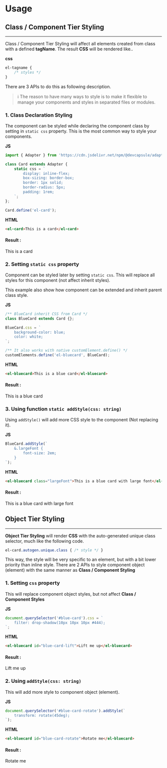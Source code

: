# Usage

## Class / Component Tier Styling
---

Class / Component Tier Styling will affect all elements
created from class with a defined **tagName**.
The result **CSS** will be rendered like..

<el-code-block>
    <div el="bar-top-left"><strong>css</strong></div>

```css
el-tagname {
    /* styles */
}
```
</el-code-block>

There are 3 APIs to do this as following description.

<el-blockquote>

> ℹ️ The reason to have many ways to style is to make it flexible
> to manage your components and styles in separated files or modules.
</el-blockquote>

### 1. Class Declaration Styling

The component can be styled while declaring the component class
by setting in `static css` property. This is the most common way
to style your components.

<el-code-block>
    <div el="bar-top-left"><strong>JS</strong></div>

```js
import { Adapter } from 'https://cdn.jsdelivr.net/npm/@devcapsule/adapter/+esm';

class Card extends Adapter {
    static css = `
        display: inline-flex;
        box-sizing: border-box;
        border: 1px solid;
        border-radius: 5px;
        padding: 1rem;
    `;
};

Card.define('el-card');
```
</el-code-block>

<el-code-block>
    <div el="bar-top-left"><strong>HTML</strong></div>

```html
<el-card>This is a card</el-card>
```
</el-code-block>

#### Result :

<el-card>This is a card</el-card>

### 2. Setting `static css` property

Component can be styled later by setting `static css`.
This will replace all styles for this component (not affect inherit styles).

This example also show how component can be extended and inherit
parent class style.

<el-code-block>
    <div el="bar-top-left"><strong>JS</strong></div>

```js
/** BlueCard inherit CSS from Card */
class BlueCard extends Card {};

BlueCard.css = `
    background-color: blue;
    color: white;
`;

/** It also works with native customElement.define() */
customElements.define('el-bluecard', BlueCard);
```

<el-code-block>
    <div el="bar-top-left"><strong>HTML</strong></div>

```html
<el-bluecard>This is a blue card</el-bluecard>
```
</el-code-block>

#### Result :
<el-bluecard>This is a blue card</el-bluecard>

### 3. Using function `static addStyle(css: string)`
Using `addStyle()` will add more CSS style to the component
(Not replacing it).

<el-code-block>
    <div el="bar-top-left"><strong>JS</strong></div>

```js
BlueCard.addStyle(`
    &.largeFont {
        font-size: 2em;
    }
`);
```

<el-code-block>
    <div el="bar-top-left"><strong>HTML</strong></div>

```html
<el-bluecard class="largeFont">This is a blue card with large font</el-bluecard>
```
</el-code-block>

#### Result :
<el-bluecard class="largeFont">This is a blue card with large font</el-bluecard>

## Object Tier Styling
---
**Object Tier Styling** will render **CSS**
with the auto-generated unique class selector, much like the following code.
```css
el-card.autogen.unique.class { /* style */ }
```
This way, the style will be very specific to an element,
but with a bit lower priority than inline style.
There are 2 APIs to style component object (element)
with the same manner as **Class / Component Styling**

### 1. Setting `css` property
This will replace component object styles, but not affect
**Class / Component Styles**

<el-code-block>
    <div el="bar-top-left"><strong>JS</strong></div>

```js
document.querySelector('#blue-card').css = `
    filter: drop-shadow(10px 10px 10px #444);
`;
```
</el-code-block>

<el-code-block>
    <div el="bar-top-left"><strong>HTML</strong></div>

```html
<el-bluecard id="blue-card-lift">Lift me up</el-bluecard>
```
</el-code-block>

#### Result :
<el-bluecard id="blue-card-lift">Lift me up</el-bluecard>

### 2. Using `addStyle(css: string)`
This will add more style to component object (element).

<el-code-block>
    <div el="bar-top-left"><strong>JS</strong></div>

```js
document.querySelector('#blue-card-rotate').addStyle(`
    transform: rotate(45deg);
`);
```
</el-code-block>

<el-code-block>
    <div el="bar-top-left"><strong>HTML</strong></div>

```html
<el-bluecard id="blue-card-rotate">Rotate me</el-bluecard>
```
</el-code-block>

#### Result :

<el-bluecard id="blue-card-rotate">Rotate me</el-bluecard>